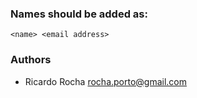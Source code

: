 ### Names should be added as:

`<name> <email address>`

### Authors

* Ricardo Rocha <rocha.porto@gmail.com>
